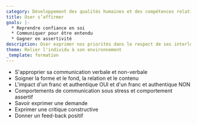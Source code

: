```yaml
---
category: Développement des qualités humaines et des compétences relationnelles
title: Oser s’affirmer
goals: |-
  * Reprendre confiance en soi
  * Communiquer pour être entendu
  * Gagner en assertivité
description: Oser exprimer nos priorités dans le respect de ses interlocuteurs
theme: Relier l'individu à son environnement
_template: formation
---
```


* S'approprier sa communication verbale et non-verbale
* Soigner la forme et le fond, la relation et le contenu
* L'impact d'un franc et authentique OUI et d'un franc et authentique NON 
* Comportements de communication sous stress et comportement assertif
* Savoir exprimer une demande 
* Exprimer une critique constructive
* Donner un feed-back positif
